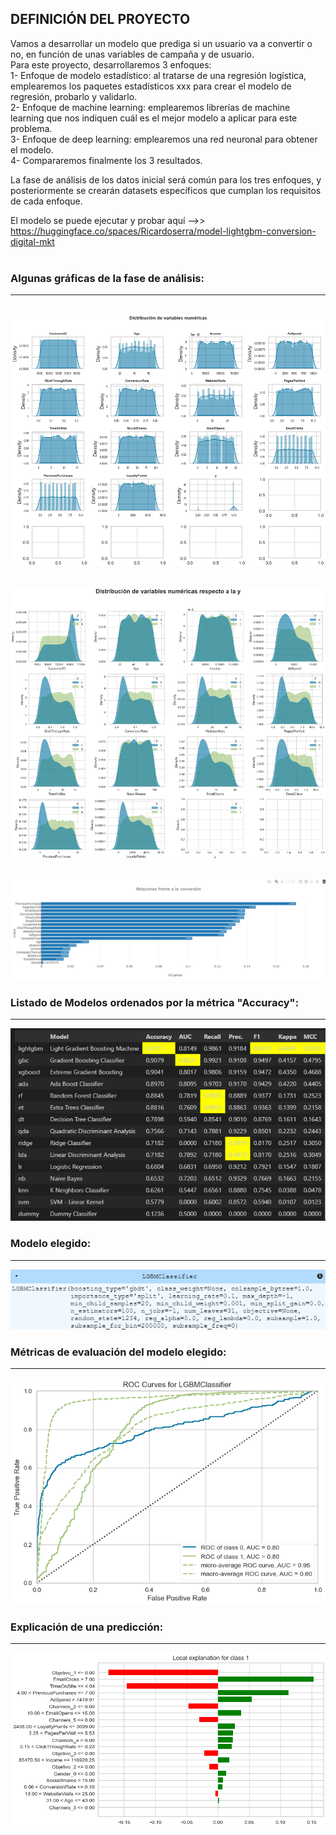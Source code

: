 ## DEFINICIÓN DEL PROYECTO<BR>
Vamos a desarrollar un modelo que prediga si un usuario va a convertir o no, en función de unas variables de campaña y de usuario. <br>
Para este proyecto, desarrollaremos 3 enfoques: <br>
1- Enfoque de modelo estadístico: al tratarse de una regresión logística, emplearemos los paquetes estadísticos xxx para crear el modelo de regresión, probarlo y validarlo. <br>
2- Enfoque de machine learning: emplearemos librerías de machine learning que nos indiquen cuál es el mejor modelo a aplicar para este problema. <br>
3- Enfoque de deep learning: emplearemos una red neuronal para obtener el modelo. <br>
4- Compararemos finalmente los 3 resultados. <br>

La fase de análisis de los datos inicial será común para los tres enfoques, y posteriormente se crearán datasets específicos que cumplan los requisitos de cada enfoque. <br>

El modelo se puede ejecutar y probar aquí -->> https://huggingface.co/spaces/Ricardoserra/model-lightgbm-conversion-digital-mkt <br><br>

### Algunas gráficas de la fase de análisis: ###
---
![ Distribución de variables numéricas](https://github.com/ricardoserra74/DataScience/blob/main/modelos_propension_compra/img/analisis1.png) <br>
---
![ Distribución de variables numéricas respecto a la y](https://github.com/ricardoserra74/DataScience/blob/main/modelos_propension_compra/img/analisis2.png) <br>
---
![ Relaciones de las variables con la variable y](https://github.com/ricardoserra74/DataScience/blob/main/modelos_propension_compra/img/analisis3.png) <br>
---

### Listado de Modelos ordenados por la métrica "Accuracy": ###
---
![ Distintos modelos](https://github.com/ricardoserra74/DataScience/blob/main/modelos_propension_compra/img/models1.png) <br>

### Modelo elegido: ###
---
![ Modelo LGBM Classifier](https://github.com/ricardoserra74/DataScience/blob/main/modelos_propension_compra/img/models2.png) <br>

### Métricas de evaluación del modelo elegido: ###
---
![ Curva ROC](https://github.com/ricardoserra74/DataScience/blob/main/modelos_propension_compra/img/models3.png) <br>

### Explicación de una predicción: ###
---
![ Explicación de una predicción](https://github.com/ricardoserra74/DataScience/blob/main/modelos_propension_compra/img/models4.png) <br>
